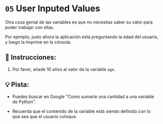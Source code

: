 # `05` User Inputed Values

Otra cosa genial de las variables es que no necesitas saber su valor para poder trabajar con ellas.

Por ejemplo, justo ahora la aplicación está preguntando la edad del usuario, y luego la imprime en la cónsola.

## 📝 Instrucciones:

1. Por favor, añade 10 años al valor de la variable `age`.

## 💡 Pista:

+ Puedes buscar en Google "Como sumarle una cantidad a una variable de Python".

+ Recuerda que el contenido de la variable está siendo definido con lo que sea que el usuario coloque.
